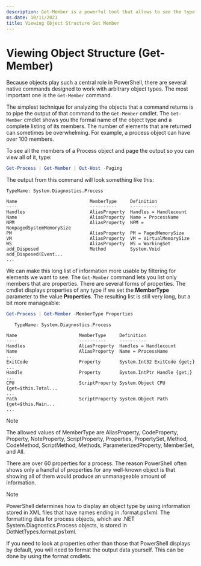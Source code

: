 ```yaml
---
description: Get-Member is a powerful tool that allows to see the type and structure of objects in PowerShell.
ms.date: 10/11/2021
title: Viewing Object Structure Get Member
---
```

# Viewing Object Structure (Get-Member)

Because objects play such a central role in PowerShell, there are several native commands
designed to work with arbitrary object types. The most important one is the `Get-Member` command.

The simplest technique for analyzing the objects that a command returns is to pipe the output of
that command to the `Get-Member` cmdlet. The `Get-Member` cmdlet shows you the formal name of the
object type and a complete listing of its members. The number of elements that are returned can
sometimes be overwhelming. For example, a process object can have over 100 members.

To see all the members of a Process object and page the output so you can view all of it, type:

```powershell
Get-Process | Get-Member | Out-Host -Paging
```

The output from this command will look something like this:

```Output
TypeName: System.Diagnostics.Process

Name                           MemberType     Definition
----                           ----------     ----------
Handles                        AliasProperty  Handles = Handlecount
Name                           AliasProperty  Name = ProcessName
NPM                            AliasProperty  NPM = NonpagedSystemMemorySize
PM                             AliasProperty  PM = PagedMemorySize
VM                             AliasProperty  VM = VirtualMemorySize
WS                             AliasProperty  WS = WorkingSet
add_Disposed                   Method         System.Void add_Disposed(Event...
...
```

We can make this long list of information more usable by filtering for elements we want to see. The
`Get-Member` command lets you list only members that are properties. There are several forms of
properties. The cmdlet displays properties of any type if we set the **MemberType** parameter to the
value **Properties**. The resulting list is still very long, but a bit more manageable:

```powershell
Get-Process | Get-Member -MemberType Properties
```

```Output
   TypeName: System.Diagnostics.Process

Name                       MemberType     Definition
----                       ----------     ----------
Handles                    AliasProperty  Handles = Handlecount
Name                       AliasProperty  Name = ProcessName
...
ExitCode                   Property       System.Int32 ExitCode {get;}
...
Handle                     Property       System.IntPtr Handle {get;}
...
CPU                        ScriptProperty System.Object CPU {get=$this.Total...
...
Path                       ScriptProperty System.Object Path {get=$this.Main...
...
```

> [!NOTE]
> The allowed values of MemberType are AliasProperty, CodeProperty, Property, NoteProperty,
> ScriptProperty, Properties, PropertySet, Method, CodeMethod, ScriptMethod, Methods,
> ParameterizedProperty, MemberSet, and All.

There are over 60 properties for a process. The reason PowerShell often shows only a handful
of properties for any well-known object is that showing all of them would produce an unmanageable
amount of information.

> [!NOTE]
> PowerShell determines how to display an object type by using information stored in XML
> files that have names ending in .format.ps1xml. The formatting data for process objects, which are
> .NET System.Diagnostics.Process objects, is stored in DotNetTypes.format.ps1xml.

If you need to look at properties other than those that PowerShell displays by default, you
will need to format the output data yourself. This can be done by using the format cmdlets.
